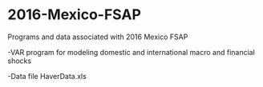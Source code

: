 # 2016-Mexico-FSAP
Programs and data associated with 2016 Mexico FSAP

-VAR program for modeling domestic and international macro and financial shocks

-Data file HaverData.xls

